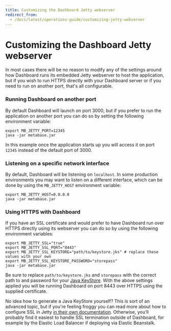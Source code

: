 ```yaml
---
title: Customizing the Dashboard Jetty webserver
redirect_from:
  - /docs/latest/operations-guide/customizing-jetty-webserver
---
```


# Customizing the Dashboard Jetty webserver

In most cases there will be no reason to modify any of the settings around how Dashboard runs its embedded Jetty webserver to host the application, but if you wish to run HTTPS directly with your Dashboard server or if you need to run on another port, that's all configurable.

### Running Dashboard on another port

By default Dashboard will launch on port 3000, but if you prefer to run the application on another port you can do so by setting the following environment variable:

    export MB_JETTY_PORT=12345
    java -jar metabase.jar

In this example once the application starts up you will access it on port `12345` instead of the default port of 3000.


### Listening on a specific network interface

By default, Dashboard will be listening on `localhost`.  In some production environments you may want to listen on a different interface, which can be done by using the `MB_JETTY_HOST` environment variable:

    export MB_JETTY_HOST=0.0.0.0
    java -jar metabase.jar


### Using HTTPS with Dashboard

If you have an SSL certificate and would prefer to have Dashboard run over HTTPS directly using its webserver you can do so by using the following environment variables:

    export MB_JETTY_SSL="true"
    export MB_JETTY_SSL_PORT="8443"
    export MB_JETTY_SSL_KEYSTORE="path/to/keystore.jks" # replace these values with your own
    export MB_JETTY_SSL_KEYSTORE_PASSWORD="storepass"
    java -jar metabase.jar

Be sure to replace `path/to/keystore.jks` and `storepass` with the correct path to and password for your [Java KeyStore](https://www.digitalocean.com/community/tutorials/java-keytool-essentials-working-with-java-keystores). With the above settings applied you will be running Dashboard on port 8443 over HTTPS using the supplied certificate.

No idea how to generate a Java KeyStore yourself? This is sort of an advanced topic, but if you're feeling froggy you can read more about how to configure SSL in Jetty [in their own documentation](https://www.eclipse.org/jetty/documentation/jetty-9/index.html#configuring-ssl). Otherwise, you'll probably find it easiest to handle SSL termination outside of Dashboard, for example by the Elastic Load Balancer if deploying via Elastic Beanstalk.